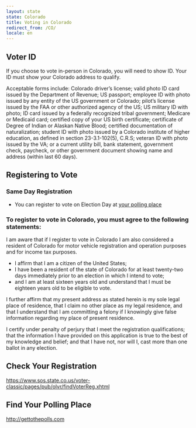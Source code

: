 ```yaml
---
layout: state
state: Colorado
title: Voting in Colorado
redirect_from: /CO/
locale: en
---
```


## Voter ID

If you choose to vote in-person in Colorado, you will need to show ID. Your ID must show your Colorado address to qualify. 

Acceptable forms include: Colorado driver’s license; valid photo ID card issued by the Department of Revenue; US passport; employee ID with photo issued by any entity of the US government or Colorado; pilot’s license issued by the FAA or other authorized agency of the US; US military ID with photo; ID card issued by a federally recognized tribal government; Medicare or Medicaid card; certified copy of your US birth certificate; certificate of Degree of Indian or Alaskan Native Blood; certified documentation of naturalization; student ID with photo issued by a Colorado institute of higher education, as defined in section 23-3.1-102(5), C.R.S; veteran ID with photo issued by the VA; or a current utility bill, bank statement, government check, paycheck, or other government document showing name and address (within last 60 days).

## Registering to Vote

### Same Day Registration
* You can register to vote on Election Day at [your polling place](https://gttp.votinginfoproject.org)

### To register to vote in Colorado, you must agree to the following statements:

I am aware that if I register to vote in Colorado I am also considered a resident of Colorado for motor vehicle registration and operation purposes and for income tax purposes.

* I affirm that I am a citizen of the United States;
* I have been a resident of the state of Colorado for at least twenty-two days immediately prior to an election in which I intend to vote;
* and I am at least sixteen years old and understand that I must be eighteen years old to be eligible to vote.

I further affirm that my present address as stated herein is my sole legal place of residence, that I claim no other place as my legal residence, and that I understand that I am committing a felony if I knowingly give false information regarding my place of present residence.

I certify under penalty of perjury that I meet the registration qualifications; that the information I have provided on this application is true to the best of my knowledge and belief; and that I have not, nor will I, cast more than one ballot in any election.

## Check Your Registration

<https://www.sos.state.co.us/voter-classic/pages/pub/olvr/findVoterReg.xhtml>

## Find Your Polling Place

<http://gettothepolls.com>

